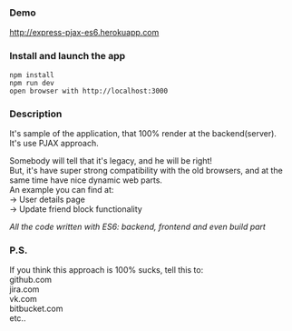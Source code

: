 ### Demo
http://express-pjax-es6.herokuapp.com

### Install and launch the app
```
npm install
npm run dev
open browser with http://localhost:3000
```

### Description
It's sample of the application, that 100% render at the backend(server).  
It's use PJAX approach.

Somebody will tell that it's legacy, and he will be right!  
But, it's have super strong compatibility with the old browsers,
and at the same time have nice dynamic web parts.  
An example you can find at:  
-> User details page  
-> Update friend block functionality

*All the code written with ES6: backend, frontend and even build part*

### P.S.
If you think this approach is 100% sucks, tell this to:  
github.com  
jira.com  
vk.com  
bitbucket.com  
etc..
